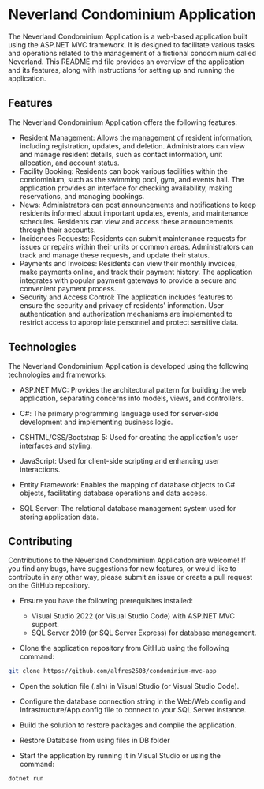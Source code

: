 # Neverland Condominium Application

The Neverland Condominium Application is a web-based application built using the ASP.NET MVC framework. It is designed to facilitate various tasks and operations related to the management of a fictional condominium called Neverland. This README.md file provides an overview of the application and its features, along with instructions for setting up and running the application.

## Features

The Neverland Condominium Application offers the following features:

- Resident Management: Allows the management of resident information, including registration, updates, and deletion. Administrators can view and manage resident details, such as contact information, unit allocation, and account status.
- Facility Booking: Residents can book various facilities within the condominium, such as the swimming pool, gym, and events hall. The application provides an interface for checking availability, making reservations, and managing bookings.
- News: Administrators can post announcements and notifications to keep residents informed about important updates, events, and maintenance schedules. Residents can view and access these announcements through their accounts.
- Incidences Requests: Residents can submit maintenance requests for issues or repairs within their units or common areas. Administrators can track and manage these requests, and update their status.
- Payments and Invoices: Residents can view their monthly invoices, make payments online, and track their payment history. The application integrates with popular payment gateways to provide a secure and convenient payment process.
- Security and Access Control: The application includes features to ensure the security and privacy of residents' information. User authentication and authorization mechanisms are implemented to restrict access to appropriate personnel and protect sensitive data.

## Technologies

The Neverland Condominium Application is developed using the following technologies and frameworks:

- ASP.NET MVC: Provides the architectural pattern for building the web application, separating concerns into models, views, and controllers.

- C#: The primary programming language used for server-side development and implementing business logic.

- CSHTML/CSS/Bootstrap 5: Used for creating the application's user interfaces and styling.

- JavaScript: Used for client-side scripting and enhancing user interactions.

- Entity Framework: Enables the mapping of database objects to C# objects, facilitating database operations and data access.

- SQL Server: The relational database management system used for storing application data.

## Contributing

Contributions to the Neverland Condominium Application are welcome! If you find any bugs, have suggestions for new features, or would like to contribute in any other way, please submit an issue or create a pull request on the GitHub repository.

- Ensure you have the following prerequisites installed:

  - Visual Studio 2022 (or Visual Studio Code) with ASP.NET MVC support.
  - SQL Server 2019 (or SQL Server Express) for database management.

- Clone the application repository from GitHub using the following command:

```bash
git clone https://github.com/alfres2503/condominium-mvc-app
```

- Open the solution file (.sln) in Visual Studio (or Visual Studio Code).

- Configure the database connection string in the Web/Web.config and Infrastructure/App.config file to connect to your SQL Server instance.

- Build the solution to restore packages and compile the application.

- Restore Database from using files in DB folder

- Start the application by running it in Visual Studio or using the command:

```bash
dotnet run
```
